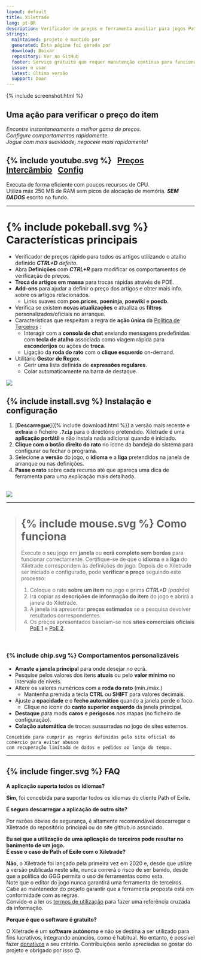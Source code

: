 ```yaml
---
layout: default
title: Xiletrade
lang: pt-BR
description: Verificador de preços e ferramenta auxiliar para jogos Path Of Exile
strings:
  maintained: projeto é mantido por
  generated: Esta página foi gerada por
  download: Baixar
  repository: Ver no GitHub
  footer: Serviço gratuito que requer manutenção contínua para funcionar corretamente.
  issue: e usar
  latest: última versão
  support: Doar
---
```

{% include screenshot.html %} 

## Uma ação para verificar o preço do item

*Encontre instantaneamente a melhor gama de preços.*  
*Configure comportamentos rapidamente.*  
*Jogue com mais suavidade, negoceie mais rapidamente!*  

## {% include youtube.svg %} &nbsp; [Preços](https://youtu.be/4mP3uOsr8oc) &nbsp; [Intercâmbio](https://youtu.be/6yuLZXTho-A) &nbsp; [Config](https://youtu.be/libdIjrNM-8)<br> 
Executa de forma eficiente com poucos recursos de CPU.  
Utiliza máx 250 MB de RAM sem picos de alocação de memória. 
***SEM DADOS*** escrito no fundo.  

* * * 

# {% include pokeball.svg %} Características principais

- Verificador de preços rápido para todos os artigos utilizando o atalho definido ***CTRL+D*** *defeito*.
- Abra **Definições** com ***CTRL+R*** para modificar os comportamentos de verificação de preços.
- **Troca de artigos em massa** para trocas rápidas através de POE.
- **Add-ons** para ajudar a definir o preço dos artigos e obter mais info. sobre os artigos relacionados.
	- Links suaves com **poe.prices**, **poeninja**, **poewiki** e **poedb**.
- Verifica se existem **novas atualizações** e atualiza os **filtros** personalizados/oficiais no arranque.
- Características que respeitam a regra de **ação única** da [Política de Terceiros](https://www.pathofexile.com/developer/docs#policy) :
	- Interagir com a **consola de chat** enviando mensagens predefinidas com **tecla de atalho** associada como viagem rápida para **esconderijos** ou ações de **troca**.
	- Ligação da **roda do rato** com o **clique esquerdo** on-demand.
- Utilitário **Gestor de Regex**.
	- Gerir uma lista definida de **expressões regulares**.
	- Colar automaticamente na barra de destaque.  

<img align="center" src="https://github.com/user-attachments/assets/1a3229fe-9f61-4c18-b4de-98e2ee026ace"> 
<br>

## {% include install.svg %} Instalação e configuração

1. [**Descarregue**]({% include download.html %}) a versão mais recente e **extraia** o ficheiro **`.7zip`** para o directório pretendido.
Xiletrade é uma **aplicação portátil** e não instala nada adicional quando é iniciado.
2. **Clique com o botão direito do rato** no ícone da bandeja do sistema para configurar ou fechar o programa.
3. Selecione a **versão** do jogo, o **idioma** e a **liga** pretendidos na janela de arranque ou nas definições.
4. **Passe o rato** sobre cada recurso até que apareça uma dica de ferramenta para uma explicação mais detalhada.   
<br>
<img src="https://github.com/user-attachments/assets/2aa8b83a-9144-4b56-8d79-1808aac0d486">
<br>

* * * 

> # {% include mouse.svg %} Como funciona
>
> Execute o seu jogo em **janela** ou **ecrã completo sem bordas** para funcionar correctamente.
> Certifique-se de que o **idioma** e a **liga** do Xiletrade correspondem às definições do jogo.
> Depois de o Xiletrade ser iniciado e configurado, pode **verificar o preço** seguindo este processo: 
>   1. Coloque o rato **sobre um item** no jogo e prima ***CTRL+D*** *(padrão)* 
>   2. Irá copiar as **descrições de informação do item** do jogo e abrirá a janela do Xiletrade.
>   3. A janela irá apresentar **preços estimados** se a pesquisa devolver resultados correspondentes.
>   4. Os preços apresentados baseiam-se nos **sites comerciais oficiais** [PoE 1](https://www.pathofexile.com/trade/search/) e [PoE 2](https://www.pathofexile.com/trade2/search/poe2/).  

<br>

### {% include chip.svg %} Comportamentos personalizáveis

* **Arraste a janela principal** para onde desejar no ecrã.
* Pesquise pelos valores dos itens **atuais** ou pelo **valor mínimo** no intervalo de níveis.
* Altere os valores numéricos com a **roda do rato** (mín./máx.)
	* Mantenha premida a tecla **CTRL** ou **SHIFT** para valores decimais.
* Ajuste a **opacidade** e o **fecho automático** quando a janela perde o foco.
	* Clique no ícone do **canto superior esquerdo** da janela principal.
* **Destaque** para mods **caros** e **perigosos** nos mapas (no ficheiro de configuração).
* **Colação automática** de trocas sussurradas no jogo de sites externos.  

```
Concebido para cumprir as regras definidas pelo site oficial do comércio para evitar abusos 
com recuperação limitada de dados e pedidos ao longo do tempo.
```
* * *

## {% include finger.svg %} FAQ

<p class="accordion"><b>A aplicação suporta todos os idiomas?</b></p>
<div class="panel"> <b>Sim</b>, foi concebida para suportar todos os idiomas do cliente Path of Exile.</div>

<p class="accordion"><b>É seguro descarregar a aplicação de outro site?</b></p>
<div class="panel"> Por razões óbvias de segurança, é altamente recomendável descarregar o Xiletrade do repositório principal ou do site github.io associado.</div>

<p class="accordion"><b>Eu sei que a utilização de uma aplicação de terceiros pode resultar no banimento de um jogo. <br>É esse o caso do Path of Exile com o Xiletrade?</b></p>
<div class="panel"> <b>Não</b>, o Xiletrade foi lançado pela primeira vez em 2020 e, desde que utilize a versão publicada neste site, nunca correrá o risco de ser banido, desde que a política do GGG permita o uso de ferramentas como esta.
<br>Note que o editor do jogo nunca garantirá uma ferramenta de terceiros.
Cabe ao mantenedor do projeto garantir que a ferramenta proposta está em conformidade com as regras.
<br>Convido-o a ler os <a target="_blank" rel="noopener noreferrer" href="https://www.pathofexile.com/developer/docs#policy">termos de utilização</a> para fazer uma referência cruzada da informação.
</div>

<p class="accordion"><b>Porque é que o software é gratuito?</b></p>
<div class="panel"> O Xiletrade é um <b>software autónomo</b> e não se destina a ser utilizado para fins lucrativos, integrando anúncios, como é habitual. No entanto, é possível fazer <a target="_blank" rel="noopener noreferrer" href="{{ site.github.paypal_url }}">donativos</a> a seu critério. Contribuições serão apreciadas se gostar do projeto e obrigado por isso 😊.
</div>